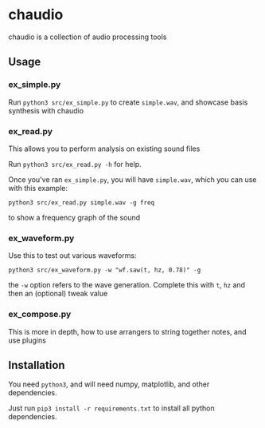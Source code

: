 # chaudio

chaudio is a collection of audio processing tools


## Usage

### ex_simple.py

Run `python3 src/ex_simple.py` to create `simple.wav`, and showcase basis synthesis with chaudio


### ex_read.py

This allows you to perform analysis on existing sound files

Run `python3 src/ex_read.py -h` for help.

Once you've ran `ex_simple.py`, you will have `simple.wav`, which you can use with this example:

`python3 src/ex_read.py simple.wav -g freq`

to show a frequency graph of the sound


### ex_waveform.py

Use this to test out various waveforms:

`python3 src/ex_waveform.py -w "wf.saw(t, hz, 0.78)" -g`

the `-w` option refers to the wave generation. Complete this with `t`, `hz` and then an (optional) tweak value


### ex_compose.py

This is more in depth, how to use arrangers to string together notes, and use plugins


## Installation

You need `python3`, and will need numpy, matplotlib, and other dependencies.

Just run `pip3 install -r requirements.txt` to install all python dependencies.




